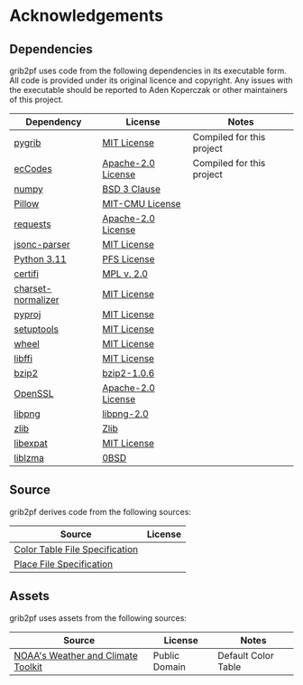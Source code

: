 Acknowledgements
================

Dependencies
------------

grib2pf uses code from the following dependencies in its executable form.
All code is provided under its original licence and copyright. Any issues
with the executable should be reported to Aden Koperczak or other maintainers
of this project.

| Dependency | License | Notes |
| ---------- | ------- | ----- |
| [pygrib](https://jswhit.github.io/pygrib/) | [MIT License](https://spdx.org/licenses/MIT.html) | Compiled for this project
| [ecCodes](https://github.com/ecmwf/eccodes) | [Apache-2.0 License](https://spdx.org/licenses/Apache-2.0.html) | Compiled for this project
| [numpy](https://numpy.org) | [BSD 3 Clause](https://spdx.org/licenses/BSD-3-Clause.html) | 
| [Pillow](https://python-pillow.org/) | [MIT-CMU License](https://spdx.org/licenses/MIT-CMU.html) |
| [requests](https://docs.python-requests.org/) | [Apache-2.0 License](https://spdx.org/licenses/Apache-2.0.html) |
| [jsonc-parser](https://github.com/NickolaiBeloguzov/jsonc-parser) | [MIT License](https://spdx.org/licenses/MIT.html) |
| [Python 3.11](https://python.org/) | [PFS License](https://docs.python.org/3.11/license.html#psf-license) |
| [certifi](https://github.com/certifi/python-certifi) | [MPL v. 2.0](http://mozilla.org/MPL/2.0/) |
| [charset-normalizer](https://github.com/jawah/charset_normalizer) | [MIT License](https://spdx.org/licenses/MIT.html) |
| [pyproj](https://github.com/pyproj4/pyproj) | [MIT License](https://spdx.org/licenses/MIT.html) |
| [setuptools](https://github.com/pypa/setuptools) | [MIT License](https://spdx.org/licenses/MIT.html) |
| [wheel](https://github.com/pypa/wheel) | [MIT License](https://spdx.org/licenses/MIT.html) |
| [libffi](https://github.com/libffi/libffi) | [MIT License](https://spdx.org/licenses/MIT.html) |
| [bzip2](https://sourceware.org/bzip2/index.html) | [bzip2-1.0.6](https://spdx.org/licenses/bzip2-1.0.6.html) |
| [OpenSSL](https://github.com/openssl/openssl) | [Apache-2.0 License](https://spdx.org/licenses/Apache-2.0.html) |
| [libpng](http://www.libpng.org/pub/png/libpng.html) | [libpng-2.0](https://spdx.org/licenses/libpng-2.0.html) |
| [zlib](https://zlib.net/) | [Zlib](https://spdx.org/licenses/Zlib.html) |
| [libexpat](https://libexpat.github.io/) | [MIT License](https://spdx.org/licenses/MIT.html) |
| [liblzma](https://tukaani.org/xz/) | [0BSD](https://spdx.org/licenses/0BSD.html) |

Source
------

grib2pf derives code from the following sources:

| Source | License |
| ------ | ------- |
| [Color Table File Specification](http://www.grlevelx.com/manuals/color_tables/files_color_table.htm)
| [Place File Specification](https://www.grlevelx.com/manuals/gis/files_places.htm)

Assets
------

grib2pf uses assets from the following sources:

| Source | License | Notes |
| ------ | ------- | ----- |
| [NOAA's Weather and Climate Toolkit](https://www.ncdc.noaa.gov/wct/) | Public Domain | Default Color Table |
